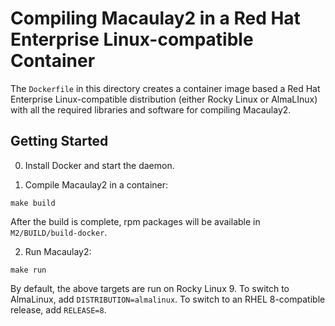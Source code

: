 # Compiling Macaulay2 in a Red Hat Enterprise Linux-compatible Container

The `Dockerfile` in this directory creates a container image based a Red Hat Enterprise Linux-compatible distribution (either Rocky Linux or AlmaLInux)  with all the required libraries and software for compiling Macaulay2.

## Getting Started
0. Install Docker and start the daemon.

1. Compile Macaulay2 in a container:
```
make build
```

After the build is complete, rpm packages will be available in `M2/BUILD/build-docker`.

2. Run Macaulay2:
```
make run
```

By default, the above targets are run on Rocky Linux 9.  To switch to AlmaLinux, add `DISTRIBUTION=almalinux`.  To switch to an RHEL 8-compatible release, add `RELEASE=8`.
